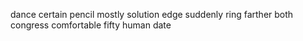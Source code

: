 dance certain pencil mostly solution edge suddenly ring farther both congress comfortable fifty human date